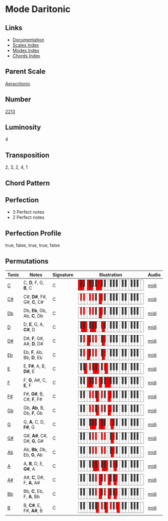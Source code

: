 # Mode Daritonic

## Links

- [Documentation](README.md)
- [Scales Index](Scales.md)
- [Modes Index](Modes.md)
- [Chords Index](Chords.md)

## Parent Scale

[Aeracritonic](ScaleAeracritonic.md)

## Number

[2213](https://ianring.com/musictheory/scales/2213)

## Luminosity

4

## Transposition

2, 3, 2, 4, 1

## Chord Pattern



## Perfection

- 3 Perfect notes
- 2 Perfect notes

## Perfection Profile

true, false, true, true, false

## Permutations

| Tonic | Notes | Signature | Illustration | Audio |
|-------|-------|-----------|--------------|-------|
| [C](ModeCNaturalDaritonic.md) | C, **D**, F, G, **B**, C | C | ![CNaturalDaritonic](ModeCNaturalDaritonic.png) | [midi](https://github.com/edipermadi/music/blob/main/docs/ModeCNaturalDaritonic.mid?raw=true) |
| [C#](ModeCSharpDaritonic.md) | C#, **D#**, F#, G#, **C**, C# | C | ![CSharpDaritonic](ModeCSharpDaritonic.png) | [midi](https://github.com/edipermadi/music/blob/main/docs/ModeCSharpDaritonic.mid?raw=true) |
| [Db](ModeDFlatDaritonic.md) | Db, **Eb**, Gb, Ab, **C**, Db | C | ![DFlatDaritonic](ModeDFlatDaritonic.png) | [midi](https://github.com/edipermadi/music/blob/main/docs/ModeDFlatDaritonic.mid?raw=true) |
| [D](ModeDNaturalDaritonic.md) | D, **E**, G, A, **C#**, D | C | ![DNaturalDaritonic](ModeDNaturalDaritonic.png) | [midi](https://github.com/edipermadi/music/blob/main/docs/ModeDNaturalDaritonic.mid?raw=true) |
| [D#](ModeDSharpDaritonic.md) | D#, **F**, G#, A#, **D**, D# | C | ![DSharpDaritonic](ModeDSharpDaritonic.png) | [midi](https://github.com/edipermadi/music/blob/main/docs/ModeDSharpDaritonic.mid?raw=true) |
| [Eb](ModeEFlatDaritonic.md) | Eb, **F**, Ab, Bb, **D**, Eb | C | ![EFlatDaritonic](ModeEFlatDaritonic.png) | [midi](https://github.com/edipermadi/music/blob/main/docs/ModeEFlatDaritonic.mid?raw=true) |
| [E](ModeENaturalDaritonic.md) | E, **F#**, A, B, **D#**, E | C | ![ENaturalDaritonic](ModeENaturalDaritonic.png) | [midi](https://github.com/edipermadi/music/blob/main/docs/ModeENaturalDaritonic.mid?raw=true) |
| [F](ModeFNaturalDaritonic.md) | F, **G**, A#, C, **E**, F | C | ![FNaturalDaritonic](ModeFNaturalDaritonic.png) | [midi](https://github.com/edipermadi/music/blob/main/docs/ModeFNaturalDaritonic.mid?raw=true) |
| [F#](ModeFSharpDaritonic.md) | F#, **G#**, B, C#, **F**, F# | C | ![FSharpDaritonic](ModeFSharpDaritonic.png) | [midi](https://github.com/edipermadi/music/blob/main/docs/ModeFSharpDaritonic.mid?raw=true) |
| [Gb](ModeGFlatDaritonic.md) | Gb, **Ab**, B, Db, **F**, Gb | C | ![GFlatDaritonic](ModeGFlatDaritonic.png) | [midi](https://github.com/edipermadi/music/blob/main/docs/ModeGFlatDaritonic.mid?raw=true) |
| [G](ModeGNaturalDaritonic.md) | G, **A**, C, D, **F#**, G | C | ![GNaturalDaritonic](ModeGNaturalDaritonic.png) | [midi](https://github.com/edipermadi/music/blob/main/docs/ModeGNaturalDaritonic.mid?raw=true) |
| [G#](ModeGSharpDaritonic.md) | G#, **A#**, C#, D#, **G**, G# | C | ![GSharpDaritonic](ModeGSharpDaritonic.png) | [midi](https://github.com/edipermadi/music/blob/main/docs/ModeGSharpDaritonic.mid?raw=true) |
| [Ab](ModeAFlatDaritonic.md) | Ab, **Bb**, Db, Eb, **G**, Ab | C | ![AFlatDaritonic](ModeAFlatDaritonic.png) | [midi](https://github.com/edipermadi/music/blob/main/docs/ModeAFlatDaritonic.mid?raw=true) |
| [A](ModeANaturalDaritonic.md) | A, **B**, D, E, **G#**, A | C | ![ANaturalDaritonic](ModeANaturalDaritonic.png) | [midi](https://github.com/edipermadi/music/blob/main/docs/ModeANaturalDaritonic.mid?raw=true) |
| [A#](ModeASharpDaritonic.md) | A#, **C**, D#, F, **A**, A# | C | ![ASharpDaritonic](ModeASharpDaritonic.png) | [midi](https://github.com/edipermadi/music/blob/main/docs/ModeASharpDaritonic.mid?raw=true) |
| [Bb](ModeBFlatDaritonic.md) | Bb, **C**, Eb, F, **A**, Bb | C | ![BFlatDaritonic](ModeBFlatDaritonic.png) | [midi](https://github.com/edipermadi/music/blob/main/docs/ModeBFlatDaritonic.mid?raw=true) |
| [B](ModeBNaturalDaritonic.md) | B, **C#**, E, F#, **A#**, B | C | ![BNaturalDaritonic](ModeBNaturalDaritonic.png) | [midi](https://github.com/edipermadi/music/blob/main/docs/ModeBNaturalDaritonic.mid?raw=true) |
